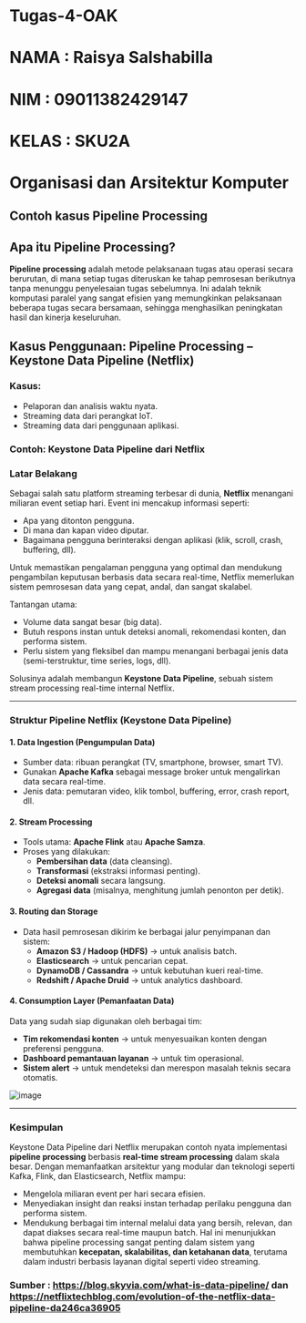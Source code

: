 # Tugas-4-OAK
# NAMA  : Raisya Salshabilla 
# NIM   : 09011382429147
# KELAS : SKU2A
# Organisasi dan Arsitektur Komputer 

## Contoh kasus Pipeline Processing 
## Apa itu Pipeline Processing?
**Pipeline processing** adalah metode pelaksanaan tugas atau operasi secara berurutan, di mana setiap tugas diteruskan ke tahap pemrosesan berikutnya tanpa menunggu penyelesaian tugas sebelumnya. Ini adalah teknik komputasi paralel yang sangat efisien yang memungkinkan pelaksanaan beberapa tugas secara bersamaan, sehingga menghasilkan peningkatan hasil dan kinerja keseluruhan.


## Kasus Penggunaan: Pipeline Processing – Keystone Data Pipeline (Netflix)

### Kasus:
- Pelaporan dan analisis waktu nyata.
- Streaming data dari perangkat IoT.
- Streaming data dari penggunaan aplikasi.

### Contoh: Keystone Data Pipeline dari Netflix
### Latar Belakang

Sebagai salah satu platform streaming terbesar di dunia, **Netflix** menangani miliaran event setiap hari. Event ini mencakup informasi seperti:
- Apa yang ditonton pengguna.
- Di mana dan kapan video diputar.
- Bagaimana pengguna berinteraksi dengan aplikasi (klik, scroll, crash, buffering, dll).

Untuk memastikan pengalaman pengguna yang optimal dan mendukung pengambilan keputusan berbasis data secara real-time, Netflix memerlukan sistem pemrosesan data yang cepat, andal, dan sangat skalabel.

Tantangan utama:
- Volume data sangat besar (big data).
- Butuh respons instan untuk deteksi anomali, rekomendasi konten, dan performa sistem.
- Perlu sistem yang fleksibel dan mampu menangani berbagai jenis data (semi-terstruktur, time series, logs, dll).

Solusinya adalah membangun **Keystone Data Pipeline**, sebuah sistem stream processing real-time internal Netflix.

---

### Struktur Pipeline Netflix (Keystone Data Pipeline)

#### 1. Data Ingestion (Pengumpulan Data)
- Sumber data: ribuan perangkat (TV, smartphone, browser, smart TV).
- Gunakan **Apache Kafka** sebagai message broker untuk mengalirkan data secara real-time.
- Jenis data: pemutaran video, klik tombol, buffering, error, crash report, dll.

#### 2. Stream Processing
- Tools utama: **Apache Flink** atau **Apache Samza**.
- Proses yang dilakukan:
  - **Pembersihan data** (data cleansing).
  - **Transformasi** (ekstraksi informasi penting).
  - **Deteksi anomali** secara langsung.
  - **Agregasi data** (misalnya, menghitung jumlah penonton per detik).

#### 3. Routing dan Storage
- Data hasil pemrosesan dikirim ke berbagai jalur penyimpanan dan sistem:
  - **Amazon S3 / Hadoop (HDFS)** → untuk analisis batch.
  - **Elasticsearch** → untuk pencarian cepat.
  - **DynamoDB / Cassandra** → untuk kebutuhan kueri real-time.
  - **Redshift / Apache Druid** → untuk analytics dashboard.

#### 4. Consumption Layer (Pemanfaatan Data)
Data yang sudah siap digunakan oleh berbagai tim:
- **Tim rekomendasi konten** → untuk menyesuaikan konten dengan preferensi pengguna.
- **Dashboard pemantauan layanan** → untuk tim operasional.
- **Sistem alert** → untuk mendeteksi dan merespon masalah teknis secara otomatis.

![image](https://github.com/user-attachments/assets/ac8194ce-f71c-490e-bf36-7eddd2913979)

---

### Kesimpulan
Keystone Data Pipeline dari Netflix merupakan contoh nyata implementasi **pipeline processing** berbasis **real-time stream processing** dalam skala besar. Dengan memanfaatkan arsitektur yang modular dan teknologi seperti Kafka, Flink, dan Elasticsearch, Netflix mampu:
- Mengelola miliaran event per hari secara efisien.
- Menyediakan insight dan reaksi instan terhadap perilaku pengguna dan performa sistem.
- Mendukung berbagai tim internal melalui data yang bersih, relevan, dan dapat diakses secara real-time maupun batch.
Hal ini menunjukkan bahwa pipeline processing sangat penting dalam sistem yang membutuhkan **kecepatan, skalabilitas, dan ketahanan data**, terutama dalam industri berbasis layanan digital seperti video streaming.

### Sumber : https://blog.skyvia.com/what-is-data-pipeline/ dan https://netflixtechblog.com/evolution-of-the-netflix-data-pipeline-da246ca36905




